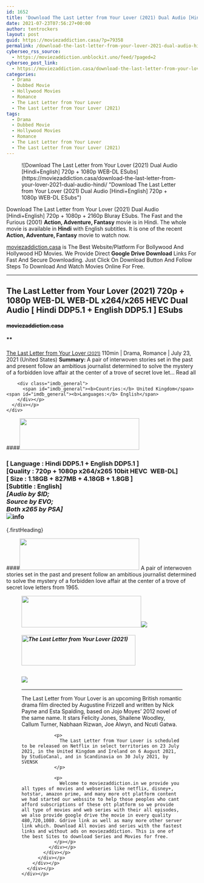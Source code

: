 ```yaml
---
id: 1652
title: 'Download The Last Letter from Your Lover (2021) Dual Audio [Hindi+English] 720p + 1080p WEB-DL ESubs'
date: 2021-07-23T07:56:27+00:00
author: tentrockers
layout: post
guid: https://moviezaddiction.casa/?p=79358
permalink: /download-the-last-letter-from-your-lover-2021-dual-audio-hindienglish-720p-1080p-web-dl-esubs/
cyberseo_rss_source:
  - https://moviezaddiction.unblockit.uno/feed/?paged=2
cyberseo_post_link:
  - https://moviezaddiction.casa/download-the-last-letter-from-your-lover-2021-dual-audio-hindi/
categories:
  - Drama
  - Dubbed Movie
  - Hollywood Movies
  - Romance
  - The Last Letter from Your Lover
  - The Last Letter from Your Lover (2021)
tags:
  - Drama
  - Dubbed Movie
  - Hollywood Movies
  - Romance
  - The Last Letter from Your Lover
  - The Last Letter from Your Lover (2021)
---
```

<figure class="entry-thumbnail">![Download The Last Letter from Your Lover (2021) Dual Audio [Hindi+English] 720p + 1080p WEB-DL ESubs](https://moviezaddiction.casa/download-the-last-letter-from-your-lover-2021-dual-audio-hindi/ "Download The Last Letter from Your Lover (2021) Dual Audio [Hindi+English] 720p + 1080p WEB-DL ESubs") </figure> 

Download The Last Letter from Your Lover (2021) Dual Audio [Hindi+English] 720p + 1080p + 2160p Bluray ESubs. The Fast and the Furious (2001) **Action, Adventure, Fantasy** movie is in Hindi. The whole movie is available in **Hindi** with English subtitles. It is one of the recent **Action, Adventure, Fantasy** movie to watch now.

[moviezaddiction.casa](https://moviezaddiction.casa) is The Best Website/Platform For Bollywood And Hollywood HD Movies. We Provide Direct **Google Drive Download** Links For Fast And Secure Downloading. Just Click On Download Button And Follow Steps To Download And Watch Movies Online For Free.

* * *

## <span>The Last Letter from Your Lover (2021) 720p + 1080p WEB-DL WEB-DL x264/x265 HEVC Dual Audio [ Hindi DDP5.1 + English DDP5.1 ] ESubs</span>

#### <span>~~moviezaddiction.casa~~</span>

#### **</p> 

<div class="imdb_container">
  <div>
    <div class="imdb_dark">
      <div class="imdb_right">
        <span id="movie_title"><a href="https://www.imdb.com/title/tt1893273" target="_blank" rel="noopener">The Last Letter from Your Lover<small> (2021)</small></a></span> <span id="genres">110min | Drama, Romance | July 23, 2021 (United States)</span> <span id="summary"><b>Summary: </b>A pair of interwoven stories set in the past and present follow an ambitious journalist determined to solve the mystery of a forbidden love affair at the center of a trove of secret love let&#8230; Read all</span> </p> 
        
        <div class="imdb_general">
          <span id="imdb_general"><b>Countries:</b> United Kingdom</span><span id="imdb_general"><b>Languages:</b> English</span>
        </div></p>
      </div></p>
    </div>
  </div>
</div>

</b></h4> 

####<img loading="lazy" class="aligncenter" src="https:///moviezaddiction.casa/wp-content/uploads/2018/02/Media-Info.png?zoom=0.8099999785423279&resize=315%2C83&ssl=1" srcset="https://moviezaddiction.casa//wp-content/uploads/2018/02/Media-Info.png?zoom=0.8999999761581421&resize=315%2C83&ssl=1" width="315" height="83" /> 

### <span><span><strong>[ Language : Hindi DDP5.1 + English DDP5.1</strong>&nbsp;]</span><br /><span>[Quality : 720p + 1080p x264/x265 10bit HEVC&nbsp; WEB-DL]</span><br /><span>[ Size : 1.18GB + 827MB + 4.18GB + 1.8GB ]</span><br /><span>[Subtitle : English]<br /><span><em>[Audio by $ID;<br />Source by EVO;<br />Both x265 by PSA]</em></span><br /></span></span><img src="https://i.imgur.com/AusysgD.png" alt="info" usemap="#workmap" /> </p> 

<map name="workmap">
  <area alt="imdb" coords="0,0,80,40" shape="rect" href="https://www.imdb.com/title/tt1893273/" target="_blank" />
  
  <area alt="youtube" coords="100,0,180,40" shape="rect" href="https://www.youtube.com/watch?v=Y-I3DuUOsNw" target="_blank" />
</map> {.firstHeading}

####<img loading="lazy" class="aligncenter" src="https://moviezaddiction.casa//wp-content/uploads/2018/02/Plot.jpeg?zoom=0.8099999785423279&resize=315%2C83&ssl=1" srcset="https://moviezaddiction.casa//wp-content/uploads/2018/02/Plot.jpeg?zoom=0.8999999761581421&resize=315%2C83&ssl=1" width="315" height="83" /> <span>A pair of interwoven stories set in the past and present follow an ambitious journalist determined to solve the mystery of a forbidden love affair at the center of a trove of secret love letters from 1965.</span>

<div class="wp-block-image">
  <figure class="aligncenter is-resized"><img loading="lazy" class="aligncenter" src="https://i1.wp.com/moviezaddiction.casa/wp-content/uploads/2018/02/Screenshots-Button.png?zoom=0.8099999785423279&resize=315%2C83&ssl=1" srcset="https://moviezaddiction.casa//wp-content/uploads/2018/02/Screenshots-Button.png?zoom=0.8999999761581421&resize=315%2C83&ssl=1" width="315" height="83" /><img src="https://1.bp.blogspot.com/-wDnpsgvt_N0/YPp1h58N8tI/AAAAAAAAE34/CqiEPzzbFjQmFFm4hV1huXRwT8fHvdJuwCLcBGAsYHQ/s16000/The%2BLast%2BLetter%2Bfrom%2BYour%2BLover%2B%25282021%2529%2B720p%2BWEB-DL%2Bx264%2BDual%2BAudio%2B%255B%2BHindi%2BAAC5.1%2B%252B%2BEnglish%2BAAC5.1%2B%255D%2BMSubs%2B1.18GB%2B%255Bwww.MoviezAddiction.casa%255D_s.jpg" /> </p> 
  
  <h4 class="summary_text">
    <em><img loading="lazy" class="aligncenter" src="https://i2.wp.com/moviezaddiction.casa/wp-content/uploads/2018/02/Download-Button-1.png?zoom=0.8099999785423279&resize=300%2C80&ssl=1" srcset="https://i2.wp.com/moviezaddiction.casa/wp-content/uploads/2018/02/Download-Button-1.png?zoom=0.8999999761581421&resize=300%2C80&ssl=1" alt="The Last Letter from Your Lover (2021)" width="300" height="80" /></em>
  </h4>
  
  <h2>
    <img class="aligncenter" src="https://i.imgur.com/Ds7bb.gif" />
  </h2>
  
  <hr />
  
  <div class="mod" data-md="50" data-hveid="250" data-ved="0ahUKEwi-7dnvqo7WAhXLsFQKHTILBKEQkCkI-gEoAzAn">
    <div class="_cgc kno-fb-ctx" data-hveid="251" data-ved="0ahUKEwi-7dnvqo7WAhXLsFQKHTILBKEQziAI-wEoADAn">
      <div class="r-iH9cFH0n0MiE">
        <div class="mod" data-md="50" data-hveid="228" data-ved="0ahUKEwjniJq86tTWAhULK48KHU9mChkQkCkI5AEoBDAh">
          <div class="_cgc kno-fb-ctx" data-hveid="229" data-ved="0ahUKEwjniJq86tTWAhULK48KHU9mChkQziAI5QEoADAh">
            <div class="r-iwKCMzMr_HBQ">
              <div class="overviewContainer ng-star-inserted">
                <p>
                  The Last Letter from Your Lover is an upcoming British romantic drama film directed by Augustine Frizzell and written by Nick Payne and Esta Spalding, based on Jojo Moyes’ 2012 novel of the same name. It stars Felicity Jones, Shailene Woodley, Callum Turner, Nabhaan Rizwan, Joe Alwyn, and Ncuti Gatwa.
                </p>
                
                <p>
                  The Last Letter from Your Lover is scheduled to be released on Netflix in select territories on 23 July 2021, in the United Kingdom and Ireland on 6 August 2021, by StudioCanal, and in Scandinavia on 30 July 2021, by SVENSK
                </p>
                
                <p>
                  Welcome to moviezaddiction.in we provide you all types of movies and webseries like netflix, disney+, hotstar, amazon prime, and many more ott platform content we had started our webssite to help those peoples who cant afford subscriptions of these ott platform so we provide all type of movies and web series with their all episodes, we also provide google drive the movie in every quality 480,720,1080. Gdrive link as well as many more other server link which. Download All movies and series with the fastest links and without ads on moviezaddiction. This is one of the best Sites to download Series and Movies for free.
                </p></p>
              </div></p>
            </div></p>
          </div></p>
        </div></p>
      </div></p>
    </div></p>
  </div></figure>
</div>